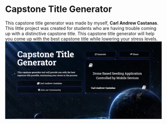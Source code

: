 # Capstone Title Generator
This capstone title generator was made by myself, **Carl Andrew Castanas**. This little project was created for students who are having trouble coming up with a distinctive capstone title. This capstone title generator will help you come up with the best capstone title while lowering your stress levels.
![image](https://raw.githubusercontent.com/carlcastanas/Capstone-Generator/main/capstone.png?token=GHSAT0AAAAAABTDRDGNWHNX64347N54TGWAYSRM3KA)
